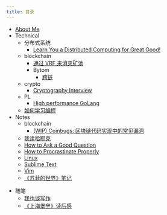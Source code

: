 ```yaml
---
title: 目录
---
```


* [About Me](README.md)
* Technical
    * 分布式系统
        - [Learn You a Distributed Computing for Great Good!](technical/distsys/learn-u-a-distcomp-for-great-good.md)
    - blockchain
        + [通过 VRF 来消灭矿池](technical/blockchain/vrf-mining.md)
        + Bytom
            * [跨链](technical/blockchain/bytom/cross-chain.md)
    - crypto
        - [Cryptography Interview](technical/crypto/crypto-interview.md)
    * PL
        - [High performance GoLang](technical/PL/hp-golang.md)
    - [如何学习编程](technical/programming.md)
* Notes
    - blockchain
        + [(WIP) Coinbugs: 区块链代码实现中的常见漏洞](notes/blockchain/coinbugs.md)
    * [我读哈耶克](notes/hayek.md)
    - [How to Ask a Good Question](notes/how-to-ask-a-good-question.md)
    - [How to Procrastinate Properly](life-hacks/how-to-procrastinate.md)
    - [Linux](notes/linux.md)
    - [Sublime Text](notes/subl.md)
    - [Vim](notes/vim.md)
    * [《苏菲的世界》笔记](notes/sophies-world.md)
+ 随笔
    * [我也谈写作](mics/writing.md)
    * [《上海堡垒》读后感](mics/once-upon-a-time-in-Shanghai.md)
<!-- * 自我提升 -->

